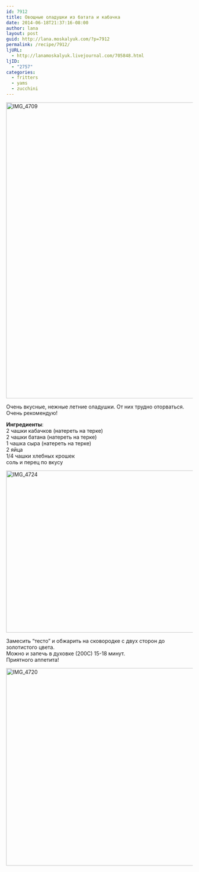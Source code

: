 ```yaml
---
id: 7912
title: Овощные оладушки из батата и кабачка
date: 2014-06-18T21:37:16-08:00
author: lana
layout: post
guid: http://lana.moskalyuk.com/?p=7912
permalink: /recipe/7912/
ljURL:
  - http://lanamoskalyuk.livejournal.com/705848.html
ljID:
  - "2757"
categories:
  - fritters
  - yams
  - zucchini
---
```

<img loading="lazy" src="https://farm6.staticflickr.com/5510/14433106966_d968957f26_c.jpg" alt="IMG_4709" width="629" height="800" />

Очень вкусные, нежные летние оладушки. От них трудно оторваться. Очень рекомендую!

**Ингредиенты**:  
2 чашки кабачков (натереть на терке)  
2 чашки батана (натереть на терке)  
1 чашка сыра (натереть на терке)  
2 яйца  
1/4 чашки хлебных крошек  
соль и перец по вкусу

<img loading="lazy" src="https://farm4.staticflickr.com/3880/14476385013_b2b0561ee1_c.jpg" alt="IMG_4724" width="800" height="438" /> 

Замесить &#8220;тесто&#8221; и обжарить на сковородке с двух сторон до золотистого цвета.  
Можно и запечь в духовке (200С) 15-18 минут.  
Приятного аппетита!

<img loading="lazy" src="https://farm4.staticflickr.com/3900/14269619698_406b54402f_c.jpg" alt="IMG_4720" width="800" height="534" />